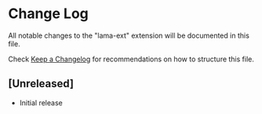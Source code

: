 # Change Log

All notable changes to the "lama-ext" extension will be documented in this file.

Check [Keep a Changelog](http://keepachangelog.com/) for recommendations on how to structure this file.

## [Unreleased]

- Initial release
